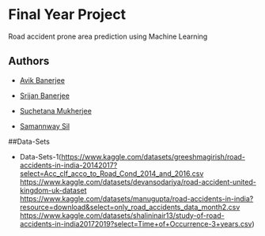 
# Final Year Project

Road accident prone area prediction using Machine Learning



## Authors

- [Avik Banerjee](https://github.com/AVIKBANERJEE)

- [Srijan Banerjee](https://github.com/srijan-404)

- [Suchetana Mukherjee](https://github.com/Suchetana2001)

- [Samannway Sil](https://github.com/Geeky-Sam01)

##Data-Sets

- Data-Sets-1(https://www.kaggle.com/datasets/greeshmagirish/road-accidents-in-india-20142017?select=Acc_clf_acco_to_Road_Cond_2014_and_2016.csv
https://www.kaggle.com/datasets/devansodariya/road-accident-united-kingdom-uk-dataset
https://www.kaggle.com/datasets/manugupta/road-accidents-in-india?resource=download&select=only_road_accidents_data_month2.csv
https://www.kaggle.com/datasets/shalininair13/study-of-road-accidents-in-india20172019?select=Time+of+Occurrence-3+years.csv)
